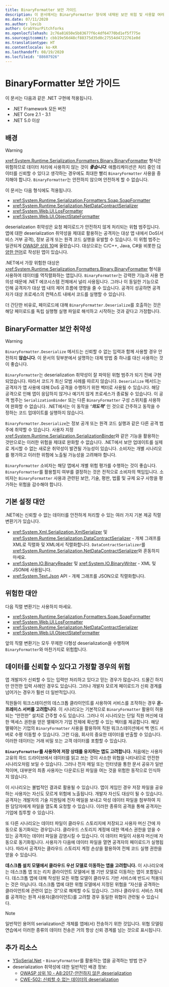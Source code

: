 ```yaml
---
title: BinaryFormatter 보안 가이드
description: 이 문서에서는 BinaryFormatter 형식에 내재된 보안 위험 및 사용할 여러 직렬 변환기에 대한 권장 사항을 설명합니다.
ms.date: 07/11/2020
ms.author: levib
author: GrabYourPitchforks
ms.openlocfilehash: 2c76a81650e5b83677f6c4df64770bd1ef5f775e
ms.sourcegitcommit: cbb19e56d48cf88375d35d0c27554d4722761e0d
ms.translationtype: HT
ms.contentlocale: ko-KR
ms.lasthandoff: 08/19/2020
ms.locfileid: "88607926"
---
```

# <a name="binaryformatter-security-guide"></a>BinaryFormatter 보안 가이드

이 문서는 다음과 같은 .NET 구현에 적용됩니다.

* .NET Framework 모든 버전
* .NET Core 2.1 - 3.1
* .NET 5.0 이상

## <a name="background"></a>배경

> [!WARNING]
> <xref:System.Runtime.Serialization.Formatters.Binary.BinaryFormatter> 형식은 위험하므로 데이터 처리에 사용하지 않는 것이 ***좋습니다***. 애플리케이션은 처리 중인 데이터를 신뢰할 수 있다고 생각하는 경우에도 최대한 빨리 `BinaryFormatter` 사용을 중지해야 합니다. `BinaryFormatter`는 안전하지 않으며 안전하게 할 수 없습니다.

이 문서는 다음 형식에도 적용됩니다.

* <xref:System.Runtime.Serialization.Formatters.Soap.SoapFormatter>
* <xref:System.Runtime.Serialization.NetDataContractSerializer>
* <xref:System.Web.UI.LosFormatter>
* <xref:System.Web.UI.ObjectStateFormatter>

deserialization 취약성은 요청 페이로드가 안전하지 않게 처리되는 위협 범주입니다. 앱에 대한 deserialization 취약성을 제대로 활용하는 공격자는 대상 앱 내에서 DoS(서비스 거부 공격), 정보 공개 또는 원격 코드 실행을 유발할 수 있습니다. 이 위험 범주는 일관되게 [OWASP 상위 10](https://owasp.org/www-project-top-ten/)에 올랐습니다. 대상으로는 C/C++, Java, C#을 비롯한 [다양한 언어](https://owasp.org/www-community/vulnerabilities/Deserialization_of_untrusted_data)로 작성된 앱이 있습니다.

.NET에서 가장 위험한 대상은 <xref:System.Runtime.Serialization.Formatters.Binary.BinaryFormatter> 형식을 사용하여 데이터를 역직렬화하는 앱입니다. `BinaryFormatter`는 강력한 기능과 사용 편의성 때문에 .NET 에코시스템 전체에서 널리 사용됩니다. 그러나 이 동일한 기능으로 인해 공격자가 대상 앱 내의 제어 흐름에 영향을 줄 수 있습니다. 공격이 성공하면 공격자가 대상 프로세스의 컨텍스트 내에서 코드를 실행할 수 있습니다.

더 간단한 비유로, 페이로드에 대해 `BinaryFormatter.Deserialize`를 호출하는 것은 해당 페이로드를 독립 실행형 실행 파일로 해석하고 시작하는 것과 같다고 가정합니다.

## <a name="binaryformatter-security-vulnerabilities"></a>BinaryFormatter 보안 취약성

> [!WARNING]
> `BinaryFormatter.Deserialize` 메서드는 신뢰할 수 없는 입력과 함께 사용할 경우 안전하지 __않습니다__. 이 문서의 뒷부분에서 설명하는 대체 방법 중 하나를 대신 사용하는 것이 좋습니다.

`BinaryFormatter`는 deserialization 취약성이 잘 파악된 위협 범주가 되기 전에 구현되었습니다. 따라서 코드가 최신 모범 사례를 따르지 않습니다. `Deserialize` 메서드는 공격자가 앱 사용에 대해 DoS 공격을 수행하기 위한 벡터로 사용될 수 있습니다. 해당 공격으로 인해 앱이 응답하지 않거나 예기치 않게 프로세스가 종료될 수 있습니다. 이 공격 범주는 `SerializationBinder` 또는 다른 `BinaryFormatter` 구성 스위치를 사용하여 완화할 수 없습니다. .NET에서는 이 동작을 ***‘의도적’*** 인 것으로 간주하고 동작을 수정하는 코드 업데이트를 실행하지 않습니다.

`BinaryFormatter.Deserialize`는 정보 공개 또는 원격 코드 실행과 같은 다른 공격 범주에 취약할 수 있습니다. 사용자 지정 <xref:System.Runtime.Serialization.SerializationBinder>와 같은 기능을 활용하는 것만으로는 이러한 위험을 제대로 완화할 수 없습니다. .NET에서 보안 업데이트를 실제로 게시할 수 없는 새로운 취약성이 발견될 가능성이 있습니다. 소비자는 개별 시나리오를 평가하고 이러한 위험에 노출될 가능성을 고려해야 합니다.

`BinaryFormatter` 소비자는 해당 앱에서 개별 위험 평가를 수행하는 것이 좋습니다. `BinaryFormatter`를 활용할지 여부를 결정하는 것은 전적으로 소비자의 책임입니다. 소비자는 `BinaryFormatter` 사용과 관련된 보안, 기술, 평판, 법률 및 규제 요구 사항을 평가하는 위험을 감수해야 합니다.

## <a name="preferred-alternatives"></a>기본 설정 대안

.NET에는 신뢰할 수 없는 데이터를 안전하게 처리할 수 있는 여러 가지 기본 제공 직렬 변환기가 있습니다.

* <xref:System.Xml.Serialization.XmlSerializer> 및 <xref:System.Runtime.Serialization.DataContractSerializer> - 개체 그래프를 XML로 직렬화 및 XML에서 직렬화합니다. `DataContractSerializer`를 <xref:System.Runtime.Serialization.NetDataContractSerializer>와 혼동하지 마세요.
* <xref:System.IO.BinaryReader> 및 <xref:System.IO.BinaryWriter> - XML 및 JSON에 사용됩니다.
* <xref:System.Text.Json> API - 개체 그래프를 JSON으로 직렬화합니다.

## <a name="dangerous-alternatives"></a>위험한 대안

다음 직렬 변환기는 사용하지 마세요.

* <xref:System.Runtime.Serialization.Formatters.Soap.SoapFormatter>
* <xref:System.Web.UI.LosFormatter>
* <xref:System.Runtime.Serialization.NetDataContractSerializer>
* <xref:System.Web.UI.ObjectStateFormatter>

앞의 직렬 변환기는 모두 무제한 다형성 deserialization을 수행하며 `BinaryFormatter`와 마찬가지로 위험합니다.

## <a name="the-risks-of-assuming-data-to-be-trustworthy"></a>데이터를 신뢰할 수 있다고 가정할 경우의 위험

앱 개발자가 신뢰할 수 있는 입력만 처리하고 있다고 믿는 경우가 많습니다. 드물긴 하지만 안전한 입력 사례인 경우도 있습니다. 그러나 개발자 모르게 페이로드가 신뢰 경계를 넘어가는 경우가 훨씬 더 일반적입니다.

직원들이 워크스테이션의 데스크톱 클라이언트를 사용하여 서비스를 조작하는 경우 __온-프레미스 서버를 고려합니다__. 이 시나리오는 기본적으로 `BinaryFormatter` 활용이 허용되는 “안전한” 설치로 간주할 수도 있습니다. 그러나 이 시나리오는 단일 직원 머신에 대한 액세스 권한을 얻은 맬웨어가 기업 전체에 확산할 수 있는 벡터를 제공합니다. 해당 맬웨어는 기업의 `BinaryFormatter` 사용을 활용하여 직원 워크스테이션에서 백 엔드 서버로 수평 이동할 수 있습니다. 그런 다음, 회사의 중요한 데이터를 반출할 수 있습니다. 이러한 데이터는 거래 비밀 또는 고객 데이터를 포함할 수 있습니다.

__`BinaryFormatter`를 사용하여 저장 상태를 유지하는 앱도 고려합니다.__ 처음에는 사용자 고유의 하드 드라이브에서 데이터를 읽고 쓰는 것이 사소한 위협을 나타내므로 안전한 시나리오처럼 보일 수 있습니다. 그러나 전자 메일 또는 인터넷을 통한 문서 공유가 일반적이며, 대부분의 최종 사용자는 다운로드된 파일을 여는 것을 위험한 동작으로 인식하지 않습니다.

이 시나리오는 불법적인 결과로 활용될 수 있습니다. 앱이 게임인 경우 저장 파일을 공유하는 사용자는 자신도 모르게 위험에 노출됩니다. 개발자 자신도 대상이 될 수 있습니다. 공격자는 개발자의 기술 지원팀에 전자 메일을 보내고 악성 데이터 파일을 첨부하여 지원 담당자에게 파일을 열도록 요청할 수 있습니다. 이러한 종류의 공격을 통해 공격자는 기업에 침투할 수 있습니다.

또 다른 시나리오는 데이터 파일이 클라우드 스토리지에 저장되고 사용자 머신 간에 자동으로 동기화되는 경우입니다. 클라우드 스토리지 계정에 대한 액세스 권한을 얻을 수 있는 공격자는 데이터 파일을 감염시킬 수 있습니다. 이 데이터 파일이 사용자 머신에 자동으로 동기화됩니다. 사용자가 다음에 데이터 파일을 열면 공격자의 페이로드가 실행됩니다. 따라서 공격자는 클라우드 스토리지 계정 손상을 활용하여 전체 코드 실행 권한을 얻을 수 있습니다.

__데스크톱 설치 모델에서 클라우드 우선 모델로 이동하는 앱을 고려합니다.__ 이 시나리오에는 데스크톱 앱 또는 리치 클라이언트 모델에서 웹 기반 모델로 이동하는 앱이 포함됩니다. 데스크톱 앱에 대해 작성된 모든 위협 모델이 클라우드 기반 서비스에 반드시 적용되는 것은 아닙니다. 데스크톱 앱에 대한 위협 모델에서 지정된 위협을 “자신을 공격하는 클라이언트에 관련이 없는 것”으로 해제할 수도 있습니다. 그러나 클라우드 서비스 자체를 공격하는 원격 사용자(클라이언트)를 고려할 경우 동일한 위협이 관련될 수 있습니다.

> [!NOTE]
> 일반적인 용어의 serialization은 개체를 앱에(서) 전송하기 위한 것입니다. 위협 모델링 연습에서 이러한 종류의 데이터 전송은 거의 항상 신뢰 경계를 넘는 것으로 표시됩니다.

## <a name="further-resources"></a>추가 리소스

* [YSoSerial.Net](https://github.com/pwntester/ysoserial.net) - `BinaryFormatter`를 활용하는 앱을 공격하는 방법 연구
* deserialization 취약성에 대한 일반적인 배경 정보:
  * [OWASP 상위 10 - A8:2017-안전하지 않은 deserialization](https://owasp.org/www-project-top-ten/OWASP_Top_Ten_2017/Top_10-2017_A8-Insecure_Deserialization)
  * [CWE-502: 신뢰할 수 없는 데이터의 deserialization](https://cwe.mitre.org/data/definitions/502.html)
